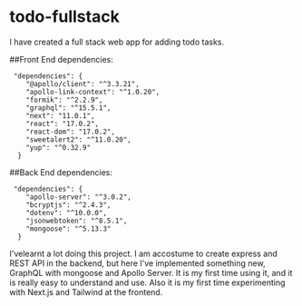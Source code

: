 # todo-fullstack

I have created a full stack web app for adding todo tasks.

##Front End dependencies:
```
 "dependencies": {
    "@apollo/client": "^3.3.21",
    "apollo-link-context": "^1.0.20",
    "formik": "^2.2.9",
    "graphql": "^15.5.1",
    "next": "11.0.1",
    "react": "17.0.2",
    "react-dom": "17.0.2",
    "sweetalert2": "^11.0.20",
    "yup": "^0.32.9"
  }
  ```
##Back End dependencies:
```
 "dependencies": {
    "apollo-server": "^3.0.2",
    "bcryptjs": "^2.4.3",
    "dotenv": "^10.0.0",
    "jsonwebtoken": "^8.5.1",
    "mongoose": "^5.13.3"
  }
  ```
  
  I'velearnt a lot doing this project. I am accostume to create express and REST API in the backend, but here I've implemented something new, GraphQL with mongoose and Apollo Server. 
  It is my first time using it, and it is really easy to understand and use.
  Also it is my first time experimenting with Next.js and Tailwind at the frontend.
